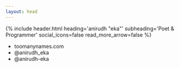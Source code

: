 ```yaml
---
layout: head
---
```

{% include header.html heading='anirudh "eka"' subheading='Poet & Programmer' social_icons=false read_more_arrow=false %}
<div id="business-card-back">
	<nav></nav>
	<ul class="contact-info-list">
		<li class="contact-info-item">
			<i class="fa fa-link"></i> toomanynames.com
		</li>
		<li class="contact-info-item">
			<i class="fa fa-twitter"></i> @anirudh_eka
		</li>
		<li class="contact-info-item">
			<i class="fa fa-github"></i> @anirudh-eka
		</li>
	</ul>
</div>
